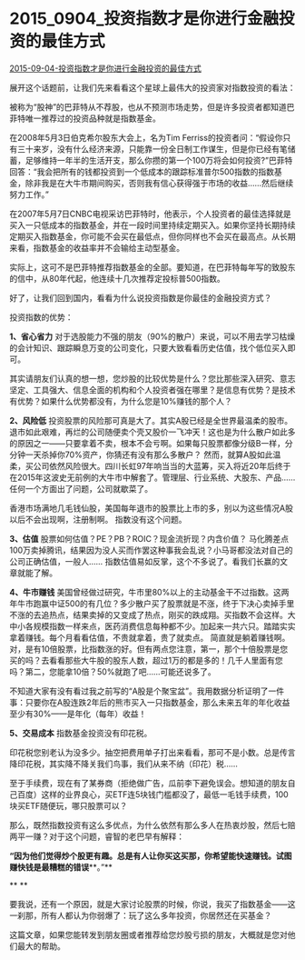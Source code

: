 # 2015_0904_投资指数才是你进行金融投资的最佳方式





[2015-09-04-投资指数才是你进行金融投资的最佳方式](https://mp.weixin.qq.com/s/D3sreGR7Xozjl9cuptVT5g)



展开这个话题前，让我们先来看看这个星球上最伟大的投资家对指数投资的看法：



被称为“股神”的巴菲特从不荐股，也从不预测市场走势，但是许多投资者都知道巴菲特唯一推荐过的投资品种就是指数基金。



在2008年5月3日伯克希尔股东大会上，名为Tim Ferriss的投资者问：“假设你只有三十来岁，没有什么经济来源，只能靠一份全日制工作谋生，但是你已经有笔储蓄，足够维持一年半的生活开支，那么你攒的第一个100万将会如何投资?”巴菲特回答：“我会把所有的钱都投资到一个低成本的跟踪标准普尔500指数的指数基金，除非我是在大牛市期间购买，否则我有信心获得强于市场的收益……然后继续努力工作。”



在2007年5月7日CNBC电视采访巴菲特时，他表示，个人投资者的最佳选择就是买入一只低成本的指数基金，并在一段时间里持续定期买入。如果你坚持长期持续定期买入指数基金，你可能不会买在最低点，但你同样也不会买在最高点。从长期来看，指数基金的收益率并不会输给主动型基金。



实际上，这可不是巴菲特推荐指数基金的全部。要知道，在巴菲特每年写的致股东的信中，从80年代起，他连续十几次推荐定投标普500指数。



好了，让我们回到国内，看看为什么说投资指数是你最佳的金融投资方式？





投资指数的优势：

**1、省心省力**
对于选股能力不强的朋友（90%的散户）来说，可以不用去学习枯燥的会计知识、跟踪瞬息万变的公司变化，只要大致看看历史估值，找个低位买入即可。

其实请朋友们认真的想一想，您炒股的比较优势是什么？您比那些深入研究、意志坚定、工具强大、信息全面的机构和个人投资者强在哪里？是信息有优势？是技术有优势？如果什么优势都没有，为什么您是10%赚钱的那个人？


**2、风险低**
投资股票的风险那可真是大了。其实A股已经是全世界最温柔的股市。退市如此艰难，再烂的公司随便卖个壳又股价一飞冲天！这也是为什么散户如此多的原因之一——只要拿着不卖，根本不会亏啊。如果每只股票都像分级B一样，分分钟一天杀掉你70%资产，你猜还有没有那么多散户？
然而，就算A股如此温柔，买公司依然风险很大。四川长虹97年响当当的大蓝筹，买入将近20年后终于在2015年这波史无前例的大牛市中解套了。管理层、行业系统、大股东、产品……任何一个方面出了问题，公司就歇菜了。

香港市场满地几毛钱仙股，美国每年退市的股票比上市的多，别以为这些情况A股以后不会出现啊，注册制啊。
指数没有这个问题。

**3、估值**
股票如何估值？PE？PB？ROIC？现金流折现？内含价值？
马化腾差点100万卖掉腾讯，结果因为没人买而作罢这种事我会乱说？小马哥都没法对自己的公司正确估值，一般人……
指数估值易如反掌，这个不多说了。看我们长赢的文章就能了解。

**4、牛市赚钱**
美国曾经做过研究，牛市里80%以上的主动基金干不过指数。这两年牛市跑赢中证500的有几位？多少散户买了股票就是不涨，终于下决心卖掉手里不涨的去追热点，结果卖掉的又变成了热点，刚买的跌成翔。买指数不会这样。大中小各规模指数一样来点，医药消费信息每种都不少。加起来一共六只。踏踏实实拿着赚钱。每个月看看估值，不贵就拿着，贵了就卖点。
简直就是躺着赚钱啊。
对，是有10倍股票，比指数涨的好。但有两点您注意，第一，那个十倍股票是您买的吗？去看看那些大牛股的股东人数，超过1万的都是多的！几千人里面有您吗？第二，您能拿10倍？50%就跑了吧……可能还说多了。

不知道大家有没有看过我之前写的“A股是个聚宝盆”。我用数据分析证明了一件事：只要你在A股连跌2年后的熊市买入一只指数基金，那么未来五年的年化收益至少有30%——是年化（每年）收益！

**5、交易成本**
指数基金投资没有印花税。

印花税您别老认为没多少。抽空把费用单子打出来看看，那可不是小数。总是传言降印花税，其实降不降关我们鸟事，我们从来不纳（印花）税……

至于手续费，现在有了某券商（拒绝做广告，瓜前李下避免误会。想知道的朋友自己百度）这样的业界良心，买ETF连5块钱门槛都没了，最低一毛钱手续费，100块买ETF随便玩，哪只股票可以？



那么，既然指数投资有这么多优点，为什么依然有那么多人在热衷炒股，然后七赔两平一赚？对于这个问题，睿智的老巴早有解释：



**“因为他们觉得炒个股更有趣。总是有人让你买这买那，你希望能快速赚钱。试图赚快钱是最糟糕的错误****。”**

**
**

要我说，还有一个原因，就是大家讨论股票的时候，你说，我买了指数基金——这一刹那，所有人都认为你弱爆了：玩了这么多年投资，你居然还在买基金？



这篇文章，如果您能转发到朋友圈或者推荐给您炒股亏损的朋友，大概就是您对他们最大的帮助。